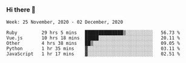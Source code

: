 ### Hi there 👋

<!--START_SECTION:waka-->
```text
Week: 25 November, 2020 - 02 December, 2020

Ruby         29 hrs 5 mins   ██████████████▒░░░░░░░░░░   56.73 % 
Vue.js       10 hrs 18 mins  █████░░░░░░░░░░░░░░░░░░░░   20.11 % 
Other        4 hrs 38 mins   ██▒░░░░░░░░░░░░░░░░░░░░░░   09.05 % 
Python       1 hr 35 mins    ▓░░░░░░░░░░░░░░░░░░░░░░░░   03.11 % 
JavaScript   1 hr 17 mins    ▓░░░░░░░░░░░░░░░░░░░░░░░░   02.51 % 
```
<!--END_SECTION:waka-->

<!--
**yqmmm/yqmmm** is a ✨ _special_ ✨ repository because its `README.md` (this file) appears on your GitHub profile.

Here are some ideas to get you started:

- 🔭 I’m currently working on ...
- 🌱 I’m currently learning ...
- 👯 I’m looking to collaborate on ...
- 🤔 I’m looking for help with ...
- 💬 Ask me about ...
- 📫 How to reach me: ...
- 😄 Pronouns: ...
- ⚡ Fun fact: ...
-->
